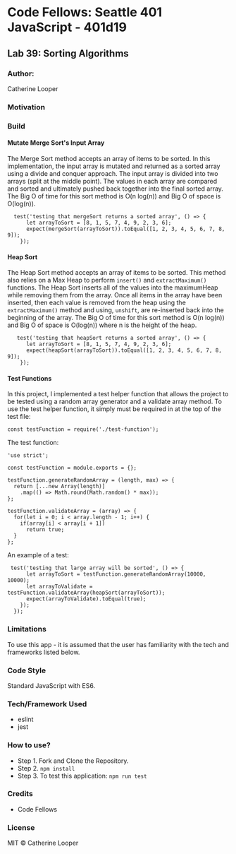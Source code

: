 # Code Fellows: Seattle 401 JavaScript - 401d19

## Lab 39: Sorting Algorithms

### Author: 
Catherine Looper

### Motivation

### Build

#### Mutate Merge Sort's Input Array

The Merge Sort method accepts an array of items to be sorted. In this implementation, the input array is mutated and returned as a sorted array using a divide and conquer approach. The input array is divided into two arrays (split at the middle point). The values in each array are compared and sorted and ultimately pushed back together into the final sorted array. The Big O of time for this sort method is O(n log(n)) and Big O of space is O(log(n)).

```
  test('testing that mergeSort returns a sorted array', () => {
      let arrayToSort = [8, 1, 5, 7, 4, 9, 2, 3, 6];
      expect(mergeSort(arrayToSort)).toEqual([1, 2, 3, 4, 5, 6, 7, 8, 9]);
    });
```

#### Heap Sort

The Heap Sort method accepts an array of items to be sorted. This method also relies on a Max Heap to perform `insert()` and `extractMaximum()` functions. The Heap Sort inserts all of the values into the maximumHeap while removing them from the array. Once all items in the array have been inserted, then each value is removed from the heap using the `extractMaximum()` method and using, `unshift`, are re-inserted back into the beginning of the array. The Big O of time for this sort method is O(n log(n)) and Big O of space is O(log(n)) where n is the height of the heap.

```
   test('testing that heapSort returns a sorted array', () => {
      let arrayToSort = [8, 1, 5, 7, 4, 9, 2, 3, 6];
      expect(heapSort(arrayToSort)).toEqual([1, 2, 3, 4, 5, 6, 7, 8, 9]);
    });
```

#### Test Functions

In this project, I implemented a test helper function that allows the project to be tested using a random array generator and a validate array method. To use the test helper function, it simply must be required in at the top of the test file:

```const testFunction = require('./test-function');```

The test function:

```
'use strict';

const testFunction = module.exports = {};

testFunction.generateRandomArray = (length, max) => {
  return [...new Array(length)]
    .map(() => Math.round(Math.random() * max));
};

testFunction.validateArray = (array) => {
  for(let i = 0; i < array.length - 1; i++) {
    if(array[i] < array[i + 1])
      return true;
  }
};
```

An example of a test:

```
 test('testing that large array will be sorted', () => {
      let arrayToSort = testFunction.generateRandomArray(10000, 10000);
      let arrayToValidate = testFunction.validateArray(heapSort(arrayToSort));
      expect(arrayToValidate).toEqual(true);
    });
  });
```

### Limitations

To use this app - it is assumed that the user has familiarity with the tech and frameworks listed below.

### Code Style

Standard JavaScript with ES6.

### Tech/Framework Used

* eslint
* jest

### How to use?

* Step 1. Fork and Clone the Repository.
* Step 2. `npm install`
* Step 3. To test this application: `npm run test`


### Credits

* Code Fellows

### License

MIT © Catherine Looper

